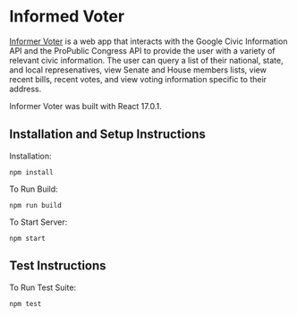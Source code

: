 # Informed Voter

[Informer Voter](https://informedvoter-ef786.web.app) is a web app that interacts with the Google Civic Information API and the ProPublic Congress API to provide the user with a variety of relevant civic information. The user can query a list of their national, state, and local represenatives, view Senate and House members lists, view recent bills, recent votes, and view voting information specific to their address.

Informer Voter was built with React 17.0.1.

## Installation and Setup Instructions

Installation:

`npm install`

To Run Build:

`npm run build`

To Start Server:

`npm start`

## Test Instructions

To Run Test Suite:

`npm test`
